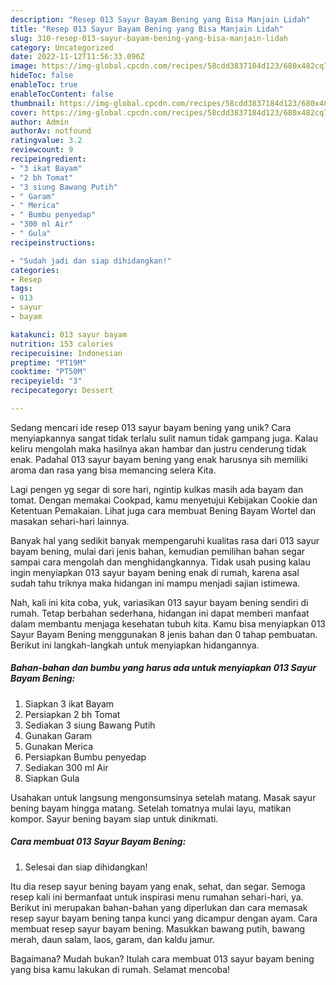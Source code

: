 ```yaml
---
description: "Resep 013 Sayur Bayam Bening yang Bisa Manjain Lidah"
title: "Resep 013 Sayur Bayam Bening yang Bisa Manjain Lidah"
slug: 310-resep-013-sayur-bayam-bening-yang-bisa-manjain-lidah
category: Uncategorized
date: 2022-11-12T11:56:33.096Z
image: https://img-global.cpcdn.com/recipes/58cdd3837184d123/680x482cq70/013-sayur-bayam-bening-foto-resep-utama.jpg
hideToc: false
enableToc: true
enableTocContent: false
thumbnail: https://img-global.cpcdn.com/recipes/58cdd3837184d123/680x482cq70/013-sayur-bayam-bening-foto-resep-utama.jpg
cover: https://img-global.cpcdn.com/recipes/58cdd3837184d123/680x482cq70/013-sayur-bayam-bening-foto-resep-utama.jpg
author: Admin
authorAv: notfound
ratingvalue: 3.2
reviewcount: 9
recipeingredient:
- "3 ikat Bayam"
- "2 bh Tomat"
- "3 siung Bawang Putih"
- " Garam"
- " Merica"
- " Bumbu penyedap"
- "300 ml Air"
- " Gula"
recipeinstructions:

- "Sudah jadi dan siap dihidangkan!"
categories:
- Resep
tags:
- 013
- sayur
- bayam

katakunci: 013 sayur bayam 
nutrition: 153 calories
recipecuisine: Indonesian
preptime: "PT19M"
cooktime: "PT50M"
recipeyield: "3"
recipecategory: Dessert

---
```





Sedang mencari ide resep 013 sayur bayam bening yang unik? Cara menyiapkannya sangat tidak terlalu sulit namun tidak gampang juga. Kalau keliru mengolah maka hasilnya akan hambar dan justru cenderung tidak enak. Padahal 013 sayur bayam bening yang enak harusnya sih memiliki aroma dan rasa yang bisa memancing selera Kita.





Lagi pengen yg segar di sore hari, ngintip kulkas masih ada bayam dan tomat. Dengan memakai Cookpad, kamu menyetujui Kebijakan Cookie dan Ketentuan Pemakaian. Lihat juga cara membuat Bening Bayam Wortel dan masakan sehari-hari lainnya.

Banyak hal yang sedikit banyak mempengaruhi kualitas rasa dari 013 sayur bayam bening, mulai dari jenis bahan, kemudian pemilihan bahan segar sampai cara mengolah dan menghidangkannya. Tidak usah pusing kalau ingin menyiapkan 013 sayur bayam bening enak di rumah, karena asal sudah tahu triknya maka hidangan ini mampu menjadi sajian istimewa.






Nah, kali ini kita coba, yuk, variasikan 013 sayur bayam bening sendiri di rumah. Tetap berbahan sederhana, hidangan ini dapat memberi manfaat dalam membantu menjaga kesehatan tubuh kita. Kamu bisa menyiapkan 013 Sayur Bayam Bening menggunakan 8 jenis bahan dan 0 tahap pembuatan. Berikut ini langkah-langkah untuk menyiapkan hidangannya.

<!--inarticleads1-->

##### Bahan-bahan dan bumbu yang harus ada untuk menyiapkan 013 Sayur Bayam Bening:

1. Siapkan 3 ikat Bayam
1. Persiapkan 2 bh Tomat
1. Sediakan 3 siung Bawang Putih
1. Gunakan  Garam
1. Gunakan  Merica
1. Persiapkan  Bumbu penyedap
1. Sediakan 300 ml Air
1. Siapkan  Gula


Usahakan untuk langsung mengonsumsinya setelah matang. Masak sayur bening bayam hingga matang. Setelah tomatnya mulai layu, matikan kompor. Sayur bening bayam siap untuk dinikmati. 

<!--inarticleads2-->

##### Cara membuat 013 Sayur Bayam Bening:


1. Selesai dan siap dihidangkan!

Itu dia resep sayur bening bayam yang enak, sehat, dan segar. Semoga resep kali ini bermanfaat untuk inspirasi menu rumahan sehari-hari, ya. Berikut ini merupakan bahan-bahan yang diperlukan dan cara memasak resep sayur bayam bening tanpa kunci yang dicampur dengan ayam. Cara membuat resep sayur bayam bening. Masukkan bawang putih, bawang merah, daun salam, laos, garam, dan kaldu jamur. 

Bagaimana? Mudah bukan? Itulah cara membuat 013 sayur bayam bening yang bisa kamu lakukan di rumah. Selamat mencoba!
